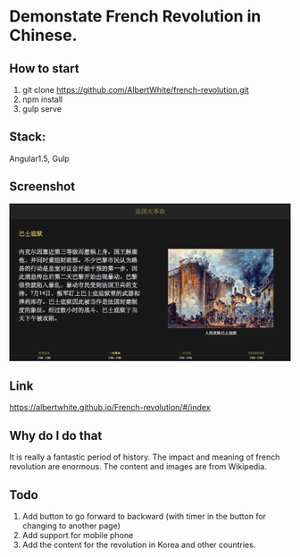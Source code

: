# Demonstate French Revolution in Chinese.

## How to start
1. git clone https://github.com/AlbertWhite/french-revolution.git
2. npm install
3. gulp serve

## Stack:
Angular1.5, Gulp

## Screenshot
![alt tag](https://raw.githubusercontent.com/AlbertWhite/french-revolution/master/screenshot.png)

## Link
https://albertwhite.github.io/French-revolution/#/index

## Why do I do that
It is really a fantastic period of history. The impact and meaning of french revolution are enormous. The content and images are from Wikipedia.

## Todo
1. Add button to go forward to backward (with timer in the button for changing to another page)
2. Add support for mobile phone
3. Add the content for the revolution in Korea and other countries.
